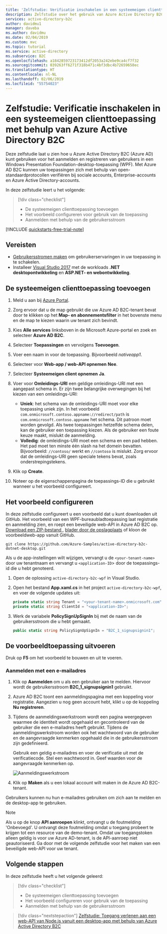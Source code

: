 ```yaml
---
title: 'Zelfstudie: Verificatie inschakelen in een systeemeigen clienttoepassing - Azure Active Directory B2C | Microsoft Docs'
description: Zelfstudie over het gebruik van Azure Active Directory B2C voor het opgeven van gebruikersaanmeldingsreferenties voor een .NETdesktop-app.
services: active-directory-b2c
author: davidmu1
manager: daveba
ms.author: davidmu
ms.date: 02/04/2019
ms.custom: mvc
ms.topic: tutorial
ms.service: active-directory
ms.subservice: B2C
ms.openlocfilehash: a1842859723173412df2053a242ebe9ca4cf7f32
ms.sourcegitcommit: 039263ff6271f318b471c4bf3dbc4b72659658ec
ms.translationtype: HT
ms.contentlocale: nl-NL
ms.lasthandoff: 02/06/2019
ms.locfileid: "55754023"
---
```

# <a name="tutorial-enable-authentication-in-a-native-client-application-using-azure-active-directory-b2c"></a>Zelfstudie: Verificatie inschakelen in een systeemeigen clienttoepassing met behulp van Azure Active Directory B2C

Deze zelfstudie laat u zien hoe u Azure Active Directory B2C (Azure AD) kunt gebruiken voor het aanmelden en registreren van gebruikers in een Windows Presentation Foundation-desktop-toepassing (WPF). Met Azure AD B2C kunnen uw toepassingen zich met behulp van open-standaardprotocollen verifiëren bij sociale accounts, Enterprise-accounts en Azure Active Directory-accounts.

In deze zelfstudie leert u het volgende:

> [!div class="checklist"]
> * De systeemeigen clienttoepassing toevoegen
> * Het voorbeeld configureren voor gebruik van de toepassing
> * Aanmelden met behulp van de gebruikersstroom

[!INCLUDE [quickstarts-free-trial-note](../../includes/quickstarts-free-trial-note.md)]

## <a name="prerequisites"></a>Vereisten

- [Gebruikersstromen maken](tutorial-create-user-flows.md) om gebruikerservaringen in uw toepassing in te schakelen. 
- Installeer [Visual Studio 2017](https://www.visualstudio.com/downloads/) met de workloads **.NET desktopontwikkeling** en **ASP.NET- en webontwikkeling**.

## <a name="add-the-native-client-application"></a>De systeemeigen clienttoepassing toevoegen

1. Meld u aan bij [Azure Portal](https://portal.azure.com).
2. Zorg ervoor dat u de map gebruikt die uw Azure AD B2C-tenant bevat door te klikken op het **Map- en abonnementsfilter** in het bovenste menu en de map te kiezen waarin uw tenant zich bevindt.
3. Kies **Alle services** linksboven in de Microsoft Azure-portal en zoek en selecteer **Azure AD B2C**.
4. Selecteer **Toepassingen** en vervolgens **Toevoegen**.
5. Voer een naam in voor de toepassing. Bijvoorbeeld *nativeapp1*.
6. Selecteer voor **Web-app / web-API opnemen** **Nee**.
7. Selecteer **Systeemeigen client opnemen** **Ja**.
8. Voer voor **Omleidings-URI** een geldige omleidings-URI met een aangepast schema in. Er zijn twee belangrijke overwegingen bij het kiezen van een omleidings-URI:

    - **Uniek**: het schema van de omleidings-URI moet voor elke toepassing uniek zijn. In het voorbeeld `com.onmicrosoft.contoso.appname://redirect/path` is `com.onmicrosoft.contoso.appname` het schema. Dit patroon moet worden gevolgd. Als twee toepassingen hetzelfde schema delen, kan de gebruiker een toepassing kiezen. Als de gebruiker een foute keuze maakt, mislukt de aanmelding.
    - **Volledig**: de omleidings-URI moet een schema en een pad hebben. Het pad moet ten minste één slash na het domein bevatten. Bijvoorbeeld: `//contoso/` werkt en `//contoso` is mislukt. Zorg ervoor dat de omleidings-URI geen speciale tekens bevat, zoals onderstrepingstekens.

9. Klik op **Create**.
10. Noteer op de eigenschappenpagina de toepassings-ID die u gebruikt wanneer u het voorbeeld configureert.

## <a name="configure-the-sample"></a>Het voorbeeld configureren

In deze zelfstudie configureert u een voorbeeld dat u kunt downloaden uit GitHub. Het voorbeeld van een WPF-bureaubladtoepassing laat registratie en aanmelding zien, en roept een beveiligde web-API in Azure AD B2C op. [Download een ZIP-bestand ](https://github.com/Azure-Samples/active-directory-b2c-dotnet-desktop/archive/master.zip), [blader door de opslagplaats](https://github.com/Azure-Samples/active-directory-b2c-dotnet-desktop) of kloon de voorbeeldweb-app vanuit GitHub.

```
git clone https://github.com/Azure-Samples/active-directory-b2c-dotnet-desktop.git
```

Als u de app-instellingen wilt wijzigen, vervangt u de `<your-tenant-name>` door uw tenantnaam en vervangt u `<application-ID`> door de toepassings-id die u hebt genoteerd.

1. Open de oplossing `active-directory-b2c-wpf` in Visual Studio.
2. Open het bestand **App.xaml.cs** in het project `active-directory-b2c-wpf`, en voer de volgende updates uit:

    ```C#
    private static string Tenant = "<your-tenant-name>.onmicrosoft.com";
    private static string ClientId = "<application-ID>";
    ```

3. Werk de variabele **PolicySignUpSignIn** bij met de naam van de gebruikersstroom die u hebt gemaakt.

    ```C#
    public static string PolicySignUpSignIn = "B2C_1_signupsignin1";
    ```

## <a name="run-the-sample"></a>De voorbeeldtoepassing uitvoeren

Druk op **F5** om het voorbeeld te bouwen en uit te voeren.

### <a name="sign-up-using-an-email-address"></a>Aanmelden met een e-mailadres

1. Klik op **Aanmelden** om u als een gebruiker aan te melden. Hiervoor wordt de gebruikersstroom **B2C_1_signupsignin1** gebruikt.
2. Azure AD B2C toont een aanmeldingspagina met een koppeling voor registratie. Aangezien u nog geen account hebt, klikt u op de koppeling **Nu registreren**. 
3. Tijdens de aanmeldingswerkstroom wordt een pagina weergegeven waarmee de identiteit wordt opgehaald en gecontroleerd van de gebruiker die een e-mailadres heeft gebruikt. Tijdens de aanmeldingswerkstroom worden ook het wachtwoord van de gebruiker en de aangevraagde kenmerken opgehaald die in de gebruikersstroom zijn gedefinieerd.

    Gebruik een geldig e-mailadres en voer de verificatie uit met de verificatiecode. Stel een wachtwoord in. Geef waarden voor de aangevraagde kenmerken op. 

    ![Aanmeldingswerkstroom](media/active-directory-b2c-tutorials-desktop-app/sign-up-workflow.png)

4. Klik op **Maken** als u een lokaal account wilt maken in de Azure AD B2C-tenant.

Gebruikers kunnen nu hun e-mailadres gebruiken om zich aan te melden en de desktop-app te gebruiken.

> [!NOTE]
> Als u op de knop **API aanroepen** klinkt, ontvangt u de foutmelding 'Onbevoegd'. U ontvangt deze foutmelding omdat u toegang probeert te krijgen tot een resource van de demo-tenant. Omdat uw toegangstoken alleen geldig is voor uw Azure AD-tenant, is de API-aanroep niet geautoriseerd. Ga door met de volgende zelfstudie voor het maken van een beveiligde web-API voor uw tenant.

## <a name="next-steps"></a>Volgende stappen

In deze zelfstudie heeft u het volgende geleerd:

> [!div class="checklist"]
> * De systeemeigen clienttoepassing toevoegen
> * Het voorbeeld configureren voor gebruik van de toepassing
> * Aanmelden met behulp van de gebruikersstroom

> [!div class="nextstepaction"]
> [Zelfstudie: Toegang verlenen aan een web-API van Node.js vanuit een desktop-app met behulp van Azure Active Directory B2C](active-directory-b2c-tutorials-spa-webapi.md)
